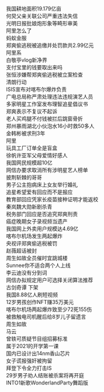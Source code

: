 我国耕地面积19.179亿亩  
何炅父亲关联公司严重违法失信  
光明日报批娘炮形象等畸形审美  
阿里怎么了  
蚂蚁金服  
郑爽偷逃税被追缴并处罚款共2.99亿元  
阿里系  
白敬亭vlog新净界  
支付宝里的钱要取出来吗  
张恒涉嫌帮郑爽偷逃税被立案检查  
清朗行动  
ISIS宣布对喀布尔爆炸负责  
广电总局称严肃处理违法违规演艺人员  
多家明星工作室发布理智追星倡议书  
郑爽表示不复议不起诉  
老人买鸡腿不付钱被拦后跳窗骨折  
郑州暴雨湖北小伙泡水16小时救50多人  
金韩彬被求刑3年  
阿里  
玩具工厂订单全是盲盒  
徐帆许亚军父母爱情好感人  
我国网民规模超10亿  
网信办要求取消所有涉明星艺人榜单  
披荆斩棘的哥哥  
男子公主抱病床上女友举行婚礼  
追星希望爱有回应而不是报应  
教育部回应凭家长疫苗接种证明才能返校  
秦岚魏大勋新剧杀青  
税务部门回应是否追究郑爽刑责  
癌症晚期女子录视频当遗产  
我国网上外卖用户规模达4.69亿  
喀布尔机场发生两起爆炸  
央视评郑爽偷逃税被罚  
赵薇超话被封  
周生如故全员催时宜跳城楼  
Sunnee你不适合两个人上线  
李云迪没有分到词  
网信办拟规定用户可选择关闭算法推荐  
古剑奇谭 下架  
我国8.88亿人刷短视频  
12岁男孩创作NFT赚35万美元  
喀布尔机场两起爆炸致至少72死155伤  
被救触电司机醒后给8岁儿子留遗言  
周生如故  
马云  
曾轶可质疑节目组招募标准  
属于2021的开学第一课  
国内已设计出14nm香山芯片  
女子谎报强奸被拘留  
拜登下令全力打击IS  
29岁男子劝人结账被杀案将再开庭  
INTO1新歌WonderlandParty舞蹈版  
